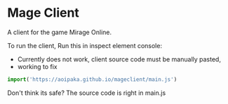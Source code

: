 # Mage Client
A client for the game Mirage Online.

To run the client,
Run this in inspect element console:
* Currently does not work, client source code must be manually pasted,
* working to fix
```js
import('https://aoipaka.github.io/mageclient/main.js')
```
Don't think its safe?
The source code is right in main.js
